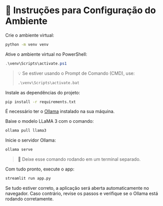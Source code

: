# 🚀 Instruções para Configuração do Ambiente

Crie o ambiente virtual:

```bash
python -m venv venv
```

Ative o ambiente virtual no PowerShell:

```powershell
.\venv\Scripts\activate.ps1
```

> 💡 Se estiver usando o Prompt de Comando (CMD), use:
>
> ```cmd
> .\venv\Scripts\activate.bat
> ```

Instale as dependências do projeto:

```bash
pip install -r requirements.txt
```

É necessário ter o [Ollama](https://ollama.com/) instalado na sua máquina.

Baixe o modelo LLaMA 3 com o comando:

```bash
ollama pull llama3
```

Inicie o servidor Ollama:

```bash
ollama serve
```

> 🔄 Deixe esse comando rodando em um terminal separado.

Com tudo pronto, execute o app:

```bash
streamlit run app.py
```

Se tudo estiver correto, a aplicação será aberta automaticamente no navegador. Caso contrário, revise os passos e verifique se o Ollama está rodando corretamente.
